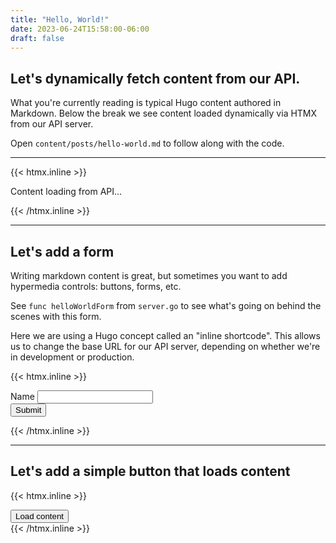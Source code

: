 ```yaml
---
title: "Hello, World!"
date: 2023-06-24T15:58:00-06:00
draft: false
---
```


## Let's dynamically fetch content from our API.

What you're currently reading is typical Hugo content authored in Markdown. Below the break we see content loaded dynamically via HTMX from our API server.

Open `content/posts/hello-world.md` to follow along with the code.

---

{{< htmx.inline >}}
<div
  hx-get="{{ .Site.Params.apiBaseUrl }}/hello_world"
  hx-trigger="load"
  hx-vals='js:{"name": new URLSearchParams(window.location.search).get("name")}'
  hx-on="htmx:configRequest: console.log('detail:', event.detail); event.detail.headers='';" />
  <p>Content loading from API...</p>
</div>
{{< /htmx.inline >}}

---

## Let's add a form

Writing markdown content is great, but sometimes you want to add hypermedia controls: buttons, forms, etc.

See `func helloWorldForm` from `server.go` to see what's going on behind the scenes with this form.

Here we are using a Hugo concept called an "inline shortcode". This allows us to change the base URL for our API server, depending on whether we're in development or production.


{{< htmx.inline >}}
<!-- Make sure the api base URL is set -->
<form hx-post="{{ .Site.Params.apiBaseUrl }}/hello_world_form">
  <label>Name</label>
  <input type="text" name="name">
  <br/>
  <button>Submit</button>
</form>
{{< /htmx.inline >}}


---

## Let's add a simple button that loads content

{{< htmx.inline >}}
<div
  hx-get="/content.html"
  hx-trigger="click"
  hx-target="#content_target"
  hx-swap="beforeend" />
  <button>Load content</button>
  <div id="content_target"></div>
</div>
{{< /htmx.inline >}}


